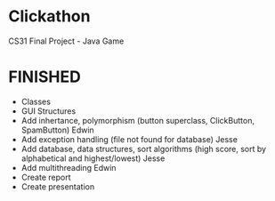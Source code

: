 # Clickathon
CS31 Final Project - Java Game



# FINISHED
* Classes
* GUI Structures
* Add inhertance, polymorphism (button superclass, ClickButton, SpamButton)                              Edwin
* Add exception handling (file not found for database)                                                   Jesse
* Add database, data structures, sort algorithms (high score, sort by alphabetical and highest/lowest)   Jesse
* Add multithreading                                                                                     Edwin
* Create report
* Create presentation
